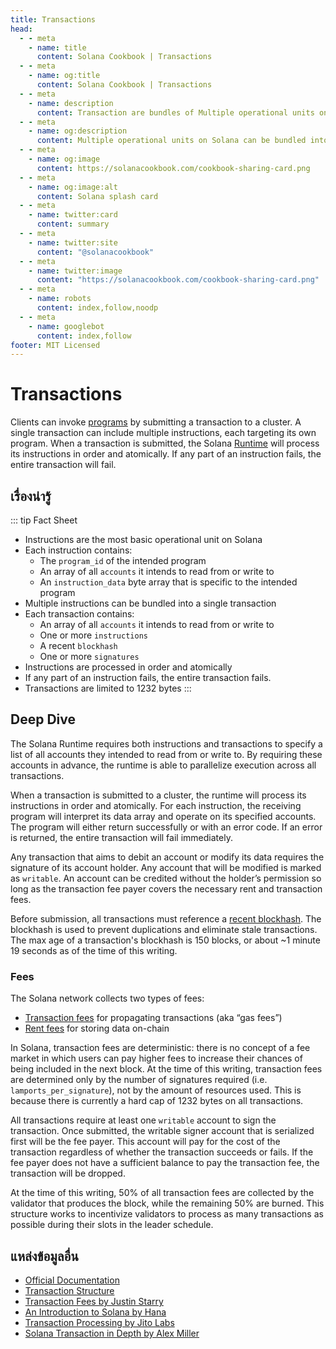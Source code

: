 ```yaml
---
title: Transactions
head:
  - - meta
    - name: title
      content: Solana Cookbook | Transactions
  - - meta
    - name: og:title
      content: Solana Cookbook | Transactions
  - - meta
    - name: description
      content: Transaction are bundles of Multiple operational units on Solana. Learn more about Transaction and Core Concepts at The Solana cookbook.
  - - meta
    - name: og:description
      content: Multiple operational units on Solana can be bundled into a single unit called Transaction. Learn more about Core Concepts at The Solana cookbook.
  - - meta
    - name: og:image
      content: https://solanacookbook.com/cookbook-sharing-card.png
  - - meta
    - name: og:image:alt
      content: Solana splash card
  - - meta
    - name: twitter:card
      content: summary
  - - meta
    - name: twitter:site
      content: "@solanacookbook"
  - - meta
    - name: twitter:image
      content: "https://solanacookbook.com/cookbook-sharing-card.png"
  - - meta
    - name: robots
      content: index,follow,noodp
  - - meta
    - name: googlebot
      content: index,follow
footer: MIT Licensed
---
```


# Transactions

Clients can invoke [programs](./programs.md) by submitting a transaction to a cluster. A single transaction can include multiple instructions, each targeting its own program. When a transaction is submitted, the Solana [Runtime](https://docs.solana.com/developing/programming-model/runtime) will process its instructions in order and atomically. If any part of an instruction fails, the entire transaction will fail.

## เรื่องน่ารู้

::: tip Fact Sheet
- Instructions are the most basic operational unit on Solana
- Each instruction contains:
    - The `program_id` of the intended program
    - An array of all `accounts` it intends to read from or write to
    - An `instruction_data` byte array that is specific to the intended program
- Multiple instructions can be bundled into a single transaction
- Each transaction contains:
    - An array of all `accounts` it intends to read from or write to
    - One or more `instructions`
    - A recent `blockhash`
    - One or more `signatures`
- Instructions are processed in order and atomically
- If any part of an instruction fails, the entire transaction fails.
- Transactions are limited to 1232 bytes
:::

## Deep Dive

The Solana Runtime requires both instructions and transactions to specify a list of all accounts they intended to read from or write to. By requiring these accounts in advance, the runtime is able to parallelize execution across all transactions.

When a transaction is submitted to a cluster, the runtime will process its instructions in order and atomically. For each instruction, the receiving program will interpret its data array and operate on its specified accounts. The program will either return successfully or with an error code. If an error is returned, the entire transaction will fail immediately.

Any transaction that aims to debit an account or modify its data requires the signature of its account holder. Any account that will be modified is marked as `writable`. An account can be credited without the holder’s permission so long as the transaction fee payer covers the necessary rent and transaction fees.

Before submission, all transactions must reference a [recent blockhash](https://docs.solana.com/developing/programming-model/transactions#recent-blockhash). The blockhash is used to prevent duplications and eliminate stale transactions. The max age of a transaction's blockhash is 150 blocks, or about ~1 minute 19 seconds as of the time of this writing.

### Fees

The Solana network collects two types of fees:
- [Transaction fees](https://docs.solana.com/transaction_fees) for propagating transactions (aka “gas fees”)
- [Rent fees](https://docs.solana.com/developing/programming-model/accounts#rent) for storing data on-chain 

In Solana, transaction fees are deterministic: there is no concept of a fee market in which users can pay higher fees to increase their chances of being included in the next block. At the time of this writing, transaction fees are determined only by the number of signatures required (i.e. `lamports_per_signature`), not by the amount of resources used. This is because there is currently a hard cap of 1232 bytes on all transactions.

All transactions require at least one `writable` account to sign the transaction. Once submitted, the writable signer account that is serialized first will be the fee payer. This account will pay for the cost of the transaction regardless of whether the transaction succeeds or fails. If the fee payer does not have a sufficient balance to pay the transaction fee, the transaction will be dropped.

At the time of this writing, 50% of all transaction fees are collected by the validator that produces the block, while the remaining 50% are burned. This structure works to incentivize validators to process as many transactions as possible during their slots in the leader schedule.

## แหล่งข้อมูลอื่น

- [Official Documentation](https://docs.solana.com/developing/programming-model/transactions)
- [Transaction Structure](https://solana.wiki/docs/solidity-guide/transactions/#solana-transaction-structure)
- [Transaction Fees by Justin Starry](https://jstarry.notion.site/Transaction-Fees-f09387e6a8d84287aa16a34ecb58e239)
- [An Introduction to Solana by Hana](https://2501babe.github.io/posts/solana101.html)
- [Transaction Processing by Jito Labs](https://jito-labs.medium.com/solana-validator-101-transaction-processing-90bcdc271143)
- [Solana Transaction in Depth by Alex Miller](https://medium.com/@asmiller1989/solana-transactions-in-depth-1f7f7fe06ac2)
